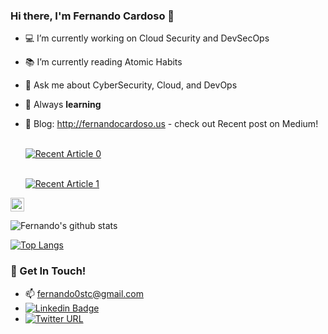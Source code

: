 ### Hi there, I'm Fernando Cardoso 👋

- :computer: I’m currently working on Cloud Security and DevSecOps
- :books: I’m currently reading Atomic Habits
- 💬 Ask me about CyberSecurity, Cloud, and DevOps
- :brain: Always **learning**
- 📝 Blog: http://fernandocardoso.us - check out Recent post on Medium! 

    <br> <a target="_blank" href="https://github-readme-medium-recent-article.vercel.app/medium/@fernando0stc/0"><img src="https://github-readme-medium-recent-article.vercel.app/medium/@fernando0stc/0" alt="Recent Article 0"></a>

    <br> <a target="_blank" href="https://github-readme-medium-recent-article.vercel.app/medium/@fernando0stc/1"><img src="https://github-readme-medium-recent-article.vercel.app/medium/@fernando0stc/1" alt="Recent Article 1"></a>


[<img src="https://img.shields.io/github/followers/fernandostc?label=follow&style=social" height="22" title="Follow me" />](https://github.com/fernandostc) 

![Fernando's github stats](https://github-readme-stats.vercel.app/api?username=fernandostc&show_icons=true&theme=tokyonight&count_private=true)

[![Top Langs](https://github-readme-stats.vercel.app/api/top-langs/?username=fernandostc&layout=compact&hide=java)](https://github.com/fernandostc/github-readme-stats)


### 📮 Get In Touch!

- 📫 fernando0stc@gmail.com
- [![Linkedin Badge](https://img.shields.io/badge/-LinkedIn-blue?style=flat-square&logo=Linkedin&logoColor=white&link=https://www.linkedin.com/in/fernandoc/)](https://www.linkedin.com/in/fernandoc/)
- [![Twitter URL](https://img.shields.io/static/v1?message=@Fernando0stc&label=&nbsp;&color=1ca0f1&style=flat-square&logo=twitter&labelColor=1ca0f1&logoColor=white)](https://twitter.com/Fernando0stc)
